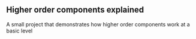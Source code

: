## Higher order components explained

A small project that demonstrates how higher order components work at a basic level
